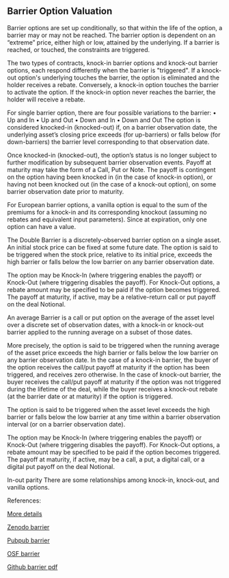 ## Barrier Option Valuation
   
Barrier options are set up conditionally, so that within the life of the option, a barrier may or may not be reached. The barrier option is dependent on an “extreme” price, either high or low, attained by the underlying. If a barrier is reached, or touched, the constraints are triggered.

The two types of contracts, knock-in barrier options and knock-out barrier options, each respond differently when the barrier is "triggered". If a knock-out option's underlying touches the barrier, the option is eliminated and the holder receives a rebate. Conversely, a knock-in option touches the barrier to activate the option. If the knock-in option never reaches the barrier, the holder will receive a rebate.

For single barrier option, there are four possible variations to the barrier:
•	Up and In
•	Up and Out
•	Down and In
•	Down and Out
The option is considered knocked-in (knocked-out) if, on a barrier observation date, the underlying asset’s closing price exceeds (for up-barriers) or falls below (for down-barriers) the barrier level corresponding to that observation date.

Once knocked-in (knocked-out), the option’s status is no longer subject to further modification by subsequent barrier observation events. Payoff at maturity may take the form of a Call, Put or Note. The payoff is contingent on the option having been knocked in (in the case of knock-in option), or having not been knocked out (in the case of a knock-out option), on some barrier observation date prior to maturity.

For European barrier options, a vanilla option is equal to the sum of the premiums for a knock-in and its corresponding knockout (assuming no rebates and equivalent input parameters). Since at expiration, only one option can have a value. 

The Double Barrier is a discretely-observed barrier option on a single asset. An initial stock price can be fixed at some future date. The option is said to be triggered when the stock price, relative to its initial price, exceeds the high barrier or falls below the low barrier on any barrier observation date. 

The option may be Knock-In (where triggering enables the payoff) or Knock-Out (where triggering disables the payoff). For Knock-Out options, a rebate amount may be specified to be paid if the option becomes triggered. The payoff at maturity, if active, may be a relative-return call or put payoff on the deal Notional.

An average Barrier is a call or put option on the average of the asset level over a discrete set of observation dates, with a knock-in or knock-out barrier applied to the running average on a subset of those dates.

More precisely, the option is said to be triggered when the running average of the asset price exceeds the high barrier or falls below the low barrier on any barrier observation date. In the case of a knock-in barrier, the buyer of the option receives the call/put payoff at maturity if the option has been triggered, and receives zero otherwise.  In the case of knock-out barrier, the buyer receives the call/put payoff at maturity if the option was not triggered during the lifetime of the deal, while the buyer receives a knock-out rebate (at the barrier date or at maturity) if the option is triggered.

The option is said to be triggered when the asset level exceeds the high barrier or falls below the low barrier at any time within a barrier observation interval (or on a barrier observation date). 

The option may be Knock-In (where triggering enables the payoff) or Knock-Out (where triggering disables the payoff). For Knock-Out options, a rebate amount may be specified to be paid if the option becomes triggered. The payoff at maturity, if active, may be a call, a put, a digital call, or a digital put payoff on the deal Notional. 

In-out parity
There are some relationships among knock-in, knock-out, and vanilla options.



References:
   
[More details](./EqBarrier-11.pdf)     
   
[Zenodo barrier](https://zenodo.org/record/5759655/files/Zenodo-EqBarrier.pdf)
   
[Pubpub barrier](https://david.pubpub.org/pub/8c4e0jp4/release/1)
   
[OSF barrier](https://osf.io/ymt8n/download)

[Github barrier pdf](https://ia903403.us.archive.org/20/items/eq-barrier-11/EqBarrier-archive.pdf)  